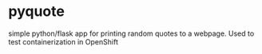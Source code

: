 # pyquote
simple python/flask app for printing random quotes to a webpage. Used to test containerization in OpenShift

